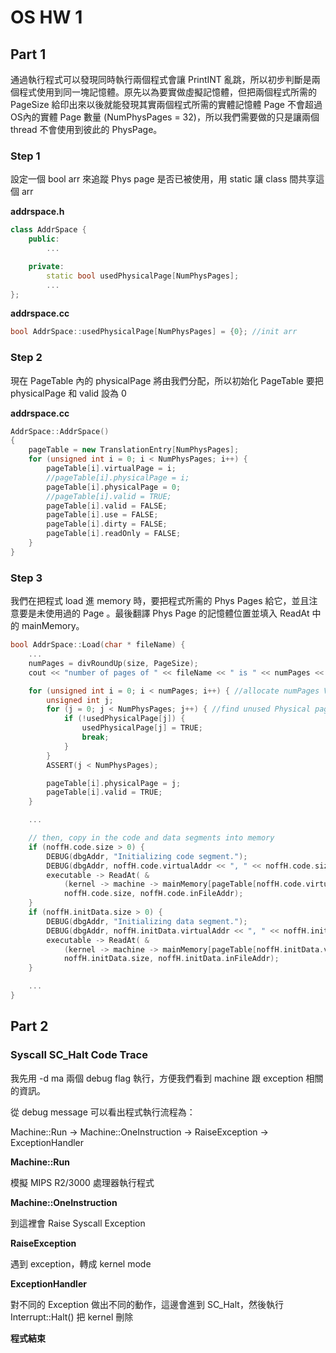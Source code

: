 # OS HW 1

## Part 1

通過執行程式可以發現同時執行兩個程式會讓 PrintINT 亂跳，所以初步判斷是兩個程式使用到同一塊記憶體。原先以為要實做虛擬記憶體，但把兩個程式所需的 PageSize 給印出來以後就能發現其實兩個程式所需的實體記憶體 Page 不會超過OS內的實體 Page 數量 (NumPhysPages = 32)，所以我們需要做的只是讓兩個 thread 不會使用到彼此的 PhysPage。

### Step 1

設定一個 bool arr 來追蹤 Phys page 是否已被使用，用 static 讓 class 間共享這個 arr

**addrspace.h**

```cpp
class AddrSpace {
    public:
        ...

    private: 
        static bool usedPhysicalPage[NumPhysPages];
        ...
};
```

**addrspace.cc**

```cpp
bool AddrSpace::usedPhysicalPage[NumPhysPages] = {0}; //init arr
```

### Step 2

現在 PageTable 內的 physicalPage 將由我們分配，所以初始化 PageTable 要把 physicalPage 和 valid 設為 0

**addrspace.cc**

```cpp
AddrSpace::AddrSpace()
{
    pageTable = new TranslationEntry[NumPhysPages];
    for (unsigned int i = 0; i < NumPhysPages; i++) {
        pageTable[i].virtualPage = i;
        //pageTable[i].physicalPage = i;
		pageTable[i].physicalPage = 0;
        //pageTable[i].valid = TRUE;
		pageTable[i].valid = FALSE;
        pageTable[i].use = FALSE;
        pageTable[i].dirty = FALSE;
        pageTable[i].readOnly = FALSE;  
    }
}
```

### Step 3

我們在把程式 load 進 memory 時，要把程式所需的 Phys Pages 給它，並且注意要是未使用過的 Page 。最後翻譯 Phys Page 的記憶體位置並填入 ReadAt 中的 mainMemory。

 

```cpp
bool AddrSpace::Load(char * fileName) {
    ...
    numPages = divRoundUp(size, PageSize);
    cout << "number of pages of " << fileName << " is " << numPages << endl;

    for (unsigned int i = 0; i < numPages; i++) { //allocate numPages Virtual pages
        unsigned int j;
        for (j = 0; j < NumPhysPages; j++) { //find unused Physical pages
            if (!usedPhysicalPage[j]) {
                usedPhysicalPage[j] = TRUE;
                break;
            }
        }
        ASSERT(j < NumPhysPages);

        pageTable[i].physicalPage = j;
        pageTable[i].valid = TRUE;
    }

    ...

    // then, copy in the code and data segments into memory
    if (noffH.code.size > 0) {
        DEBUG(dbgAddr, "Initializing code segment.");
        DEBUG(dbgAddr, noffH.code.virtualAddr << ", " << noffH.code.size);
        executable -> ReadAt( &
            (kernel -> machine -> mainMemory[pageTable[noffH.code.virtualAddr / PageSize].physicalPage * PageSize + (noffH.code.virtualAddr % PageSize)]),
            noffH.code.size, noffH.code.inFileAddr);
    }
    if (noffH.initData.size > 0) {
        DEBUG(dbgAddr, "Initializing data segment.");
        DEBUG(dbgAddr, noffH.initData.virtualAddr << ", " << noffH.initData.size);
        executable -> ReadAt( &
            (kernel -> machine -> mainMemory[pageTable[noffH.initData.virtualAddr / PageSize].physicalPage * PageSize + (noffH.initData.virtualAddr % PageSize)]),
            noffH.initData.size, noffH.initData.inFileAddr);
    }

    ...
}
```

## Part 2

### Syscall SC_Halt Code Trace

我先用 -d ma 兩個 debug flag 執行，方便我們看到 machine 跟 exception 相關的資訊。

從 debug message 可以看出程式執行流程為：

Machine::Run → Machine::OneInstruction → RaiseException → ExceptionHandler

**Machine::Run**

模擬 MIPS R2/3000 處理器執行程式

**Machine::OneInstruction**

到這裡會 Raise Syscall Exception

**RaiseException**

遇到 exception，轉成 kernel mode

**ExceptionHandler**

對不同的 Exception 做出不同的動作，這邊會進到 SC_Halt，然後執行 Interrupt::Halt() 把 kernel 刪除

**程式結束**